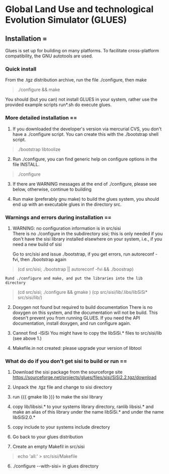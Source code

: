 # Global Land Use and technological Evolution Simulator (GLUES)

## Installation =

Glues is set up for building on many platforms.  To facilitate cross-platform compatibility, the
GNU autotools are used.

### Quick install

From the .tgz distribution archive, run the file ./configure, then make

> ./configure && make

You should (but you can) not install GLUES in your system, rather use the provided example scripts run*.sh do execute glues.

### More detailed installation ==

 1. If you downloaded the developer's version via mercurial CVS, you don't have a ./configure script.  You can
    create this with the ./bootstrap shell script. 

> ./bootstrap
> libtoolize

 2. Run ./configure, you can find generic help on configure options in the file INSTALL.

> ./configure

 3. If there are WARNING messages at the end of ./configure, please see below, otherwise, continue to building

 4. Run make (preferably gnu make) to build the glues system,  you should end up with an executable glues in 
    the directory src.

### Warnings and errors during installation ==

 1. WARNING: no configuration information is in src/sisi  
    There is no ./configure in the subdirectory sisi; this is only needed if you don't have the sisi library
    installed elsewhere on your system, i.e., if you need a new build of sisi

    Go to src/sisi and issue ./bootstrap, if you get errors, run autoreconf -fvi, then ./bootstrap again

> (cd src/sisi; ./bootstrap || autoreconf -fvi && ./boostrap)
   
    Rund ./configure and make, and put the libraries into the lib directory

> (cd src/sisi; ./configure && gmake )
> (cp src/sisi/lib/.libs/libSiSi* src/sisi/lib/) 


 2. Doxygen not found but required to build documentation
    There is no doxygen on this system, and the documentation will not be build.  This doesn't prevent you from
    running GLUES.  If you need the API documentation, install doxygen, and run configure again.

 3. Cannot find -lSiSi
    You might have to copy the libSiSi.* files to src/sisi/lib (see above 1.)


 4. Makefile.in not created: please upgrade your version of libtool

### What do do if you don't get sisi to build or run ==

 1. Download the sisi package from the sourceforge site
    https://sourceforge.net/projects/glues/files/sisi/SiSi2.2.tgz/download

 2. Unpack the .tgz file and change to sisi directory

 3. run {{{ gmake lib }}} to make the sisi library

 4. copy lib/libsisi.* to your systems library directory, ranlib libsisi.* and make an alias of this library
    under the name libSiSi.* and under the name libSiSi2.0.*

 5. copy include to your systems include directory
 
 6. Go back to your glues distribution

 7. Create an empty Makefil in src/sisi

> echo 'all:' > src/sisi/Makefile

 6. ./configure --with-sisi=<directory where you copied sisi lib and include> in glues directory
 
